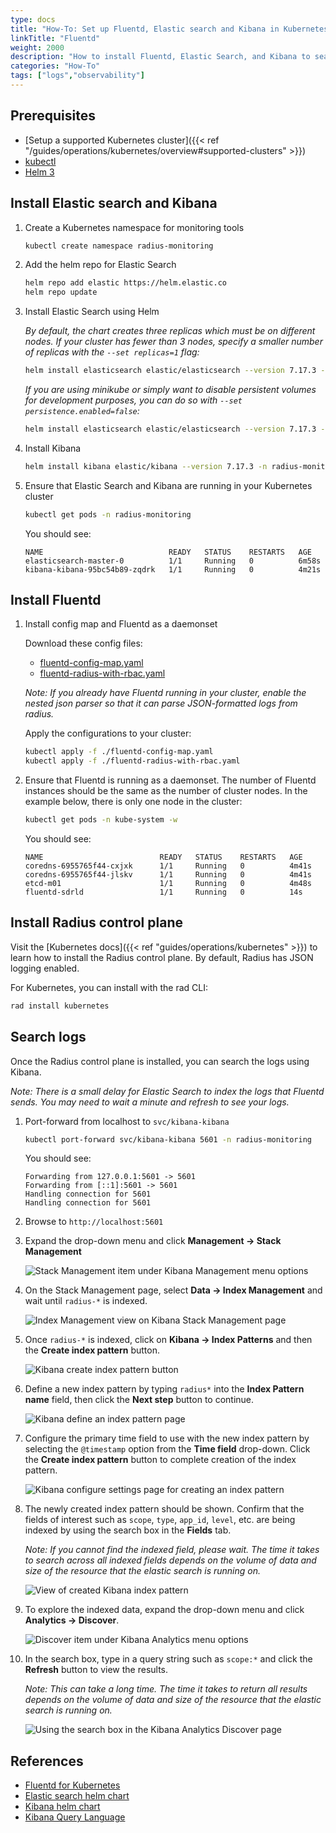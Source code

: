 ```yaml
---
type: docs
title: "How-To: Set up Fluentd, Elastic search and Kibana in Kubernetes"
linkTitle: "Fluentd"
weight: 2000
description: "How to install Fluentd, Elastic Search, and Kibana to search control plane logs in Kubernetes"
categories: "How-To"
tags: ["logs","observability"]
---
```


## Prerequisites

- [Setup a supported Kubernetes cluster]({{< ref "/guides/operations/kubernetes/overview#supported-clusters" >}})
- [kubectl](https://kubernetes.io/docs/tasks/tools/)
- [Helm 3](https://helm.sh/)

## Install Elastic search and Kibana

1. Create a Kubernetes namespace for monitoring tools

    ```bash
    kubectl create namespace radius-monitoring
    ```

1. Add the helm repo for Elastic Search

    ```bash
    helm repo add elastic https://helm.elastic.co
    helm repo update
    ```

1. Install Elastic Search using Helm

    _By default, the chart creates three replicas which must be on different nodes. If your cluster has fewer than 3 nodes, specify a smaller number of replicas with the `--set replicas=1` flag:_

    ```bash
    helm install elasticsearch elastic/elasticsearch --version 7.17.3 -n radius-monitoring --set replicas=1
    ```

    _If you are using minikube or simply want to disable persistent volumes for development purposes, you can do so with `--set persistence.enabled=false`:_

    ```bash
    helm install elasticsearch elastic/elasticsearch --version 7.17.3 -n radius-monitoring --set persistence.enabled=false,replicas=1
    ```

1. Install Kibana

    ```bash
    helm install kibana elastic/kibana --version 7.17.3 -n radius-monitoring
    ```

1. Ensure that Elastic Search and Kibana are running in your Kubernetes cluster

    ```bash
    kubectl get pods -n radius-monitoring
    ```

    You should see:

    ```
    NAME                            READY   STATUS    RESTARTS   AGE
    elasticsearch-master-0          1/1     Running   0          6m58s
    kibana-kibana-95bc54b89-zqdrk   1/1     Running   0          4m21s
    ```

## Install Fluentd

1. Install config map and Fluentd as a daemonset

    Download these config files:
    - [fluentd-config-map.yaml](fluentd-config-map.yaml)
    - [fluentd-radius-with-rbac.yaml](fluentd-radius-with-rbac.yaml)

    _Note: If you already have Fluentd running in your cluster, enable the nested json parser so that it can parse JSON-formatted logs from radius._

    Apply the configurations to your cluster:

    ```bash
    kubectl apply -f ./fluentd-config-map.yaml
    kubectl apply -f ./fluentd-radius-with-rbac.yaml
    ```

1. Ensure that Fluentd is running as a daemonset. The number of Fluentd instances should be the same as the number of cluster nodes. In the example below, there is only one node in the cluster:

    ```bash
    kubectl get pods -n kube-system -w
    ```

    You should see:

    ```
    NAME                          READY   STATUS    RESTARTS   AGE
    coredns-6955765f44-cxjxk      1/1     Running   0          4m41s
    coredns-6955765f44-jlskv      1/1     Running   0          4m41s
    etcd-m01                      1/1     Running   0          4m48s
    fluentd-sdrld                 1/1     Running   0          14s
    ```

## Install Radius control plane

Visit the [Kubernetes docs]({{< ref "guides/operations/kubernetes" >}}) to learn how to install the Radius control plane. By default, Radius has JSON logging enabled.

For Kubernetes, you can install with the rad CLI:

```bash
rad install kubernetes
```

## Search logs

Once the Radius control plane is installed, you can search the logs using Kibana.

_Note: There is a small delay for Elastic Search to index the logs that Fluentd sends. You may need to wait a minute and refresh to see your logs._

1. Port-forward from localhost to `svc/kibana-kibana`

    ```bash
    kubectl port-forward svc/kibana-kibana 5601 -n radius-monitoring
    ```

    You should see:

    ```
    Forwarding from 127.0.0.1:5601 -> 5601
    Forwarding from [::1]:5601 -> 5601
    Handling connection for 5601
    Handling connection for 5601
    ```

1. Browse to `http://localhost:5601`

1. Expand the drop-down menu and click **Management → Stack Management**

    ![Stack Management item under Kibana Management menu options](kibana-1.png)

1. On the Stack Management page, select **Data → Index Management** and wait until `radius-*` is indexed.

    ![Index Management view on Kibana Stack Management page](kibana-2.png)

1. Once `radius-*` is indexed, click on **Kibana → Index Patterns** and then the **Create index pattern** button.

    ![Kibana create index pattern button](kibana-3.png)

1. Define a new index pattern by typing `radius*` into the **Index Pattern name** field, then click the **Next step** button to continue.

    ![Kibana define an index pattern page](kibana-4.png)

1. Configure the primary time field to use with the new index pattern by selecting the `@timestamp` option from the **Time field** drop-down. Click the **Create index pattern** button to complete creation of the index pattern.

    ![Kibana configure settings page for creating an index pattern](kibana-5.png)

1. The newly created index pattern should be shown. Confirm that the fields of interest such as `scope`, `type`, `app_id`, `level`, etc. are being indexed by using the search box in the **Fields** tab.

    _Note: If you cannot find the indexed field, please wait. The time it takes to search across all indexed fields depends on the volume of data and size of the resource that the elastic search is running on._

    ![View of created Kibana index pattern](kibana-6.png)

1. To explore the indexed data, expand the drop-down menu and click **Analytics → Discover**.

    ![Discover item under Kibana Analytics menu options](kibana-7.png)

1. In the search box, type in a query string such as `scope:*` and click the **Refresh** button to view the results.

    _Note: This can take a long time. The time it takes to return all results depends on the volume of data and size of the resource that the elastic search is running on._

    ![Using the search box in the Kibana Analytics Discover page](kibana-8.png)

## References

- [Fluentd for Kubernetes](https://docs.fluentd.org/v/0.12/articles/kubernetes-fluentd)
- [Elastic search helm chart](https://github.com/elastic/helm-charts/tree/master/elasticsearch)
- [Kibana helm chart](https://github.com/elastic/helm-charts/tree/master/kibana)
- [Kibana Query Language](https://www.elastic.co/guide/en/kibana/current/kuery-query.html)
